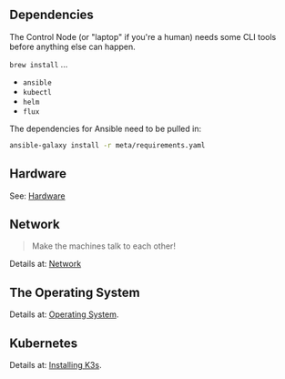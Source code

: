 ## Dependencies

The Control Node (or "laptop" if you're a human) needs some CLI tools before anything else can happen. 

`brew install` ...
- `ansible`
- `kubectl`
- `helm`
- `flux`

The dependencies for Ansible need to be pulled in:

```bash
ansible-galaxy install -r meta/requirements.yaml  
```

## Hardware

See: [Hardware](hardware.md)

## Network

> Make the machines talk to each other!

Details at: [Network](network.md)

## The Operating System

Details at: [Operating System](operating-system.md).

## Kubernetes

Details at: [Installing K3s](kubernetes.md).
